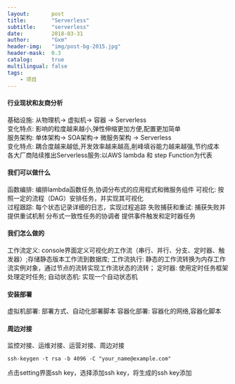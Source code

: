 ```yaml
---
layout:       post
title:        "Serverless"
subtitle:     "serverless"
date:         2018-03-31
author:       "Gxm"
header-img:   "img/post-bg-2015.jpg"
header-mask:  0.3
catalog:      true
multilingual: false
tags:
    - 项目
---
```


#### 行业现状和友商分析
基础设施: 从物理机-> 虚拟机-> 容器 -> Serverless  
变化特点: 影响的粒度越来越小,弹性伸缩更加方便,配置更加简单    
服务架构: 单体架构-> SOA架构-> 微服务架构 -> Serverless    
变化特点: 耦合度越来越低,开发效率越来越高,削峰填谷能力越来越强,节约成本    
各大厂商陆续推出Serverless服务:以AWS lambda 和 step Function为代表   
#### 我们可以做什么
函数编排: 编排lambda函数任务,协调分布式的应用程式和微服务组件
可视化: 按照一定的流程（DAG）安排任务，并实现其可视化   
过程跟踪: 每个状态记录详细的日志，实现过程追踪
失败捕获和重试: 捕获失败并提供重试机制
分布式一致性任务的协调者 
提供事件触发和定时器任务    
#### 我们怎么做的
工作流定义: console界面定义可视化的工作流（串行、并行、分支、定时器、触发器）;存储静态版本工作流到数据库;
工作流执行: 静态的工作流转换为内存工作流实例对象，通过节点的流转实现工作流状态的流转；
定时器: 使用定时任务框架处理定时任务;
自动状态机: 实现一个自动状态机
#### 安装部署
虚拟机部署: 部署方式、自动化部署脚本
容器化部署: 容器化的网络,容器化脚本
#### 周边对接
监控对接、运维对接、运营对接、周边对接

 
```
ssh-keygen -t rsa -b 4096 -C "your_name@example.com"
``` 
点击setting界面ssh key，选择添加ssh key，将生成的ssh key添加 